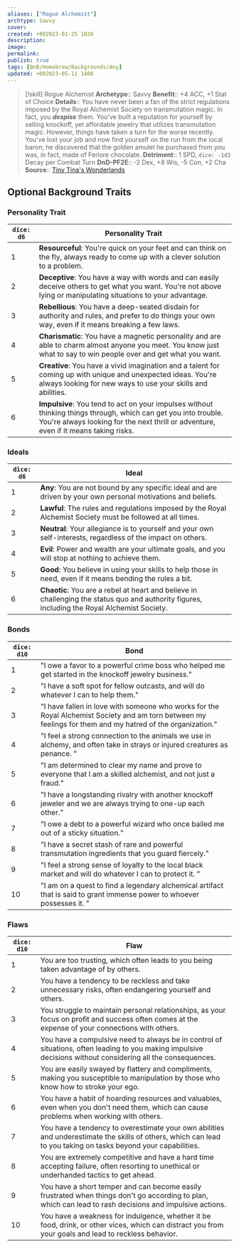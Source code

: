 ```yaml
---
aliases: ["Rogue Alchemist"]
archtype: Savvy
cover: 
created: +002023-01-25 1020
description: 
image: 
permalink: 
publish: true
tags: [BnB/Homebrew/Backgrounds/Any]
updated: +002023-05-11 1408
---
```


> [!skill] Rogue Alchemist
> **Archetype**:: Savvy
> **Benefit**:: +4 ACC, +1 Stat of Choice
> **Details**:: You have never been a fan of the strict regulations imposed by the Royal Alchemist Society on transmutation magic. In fact, you ***despise*** them. You've built a reputation for yourself by selling knockoff, yet affordable jewelry that utilizes transmutation magic. However, things have taken a turn for the worse recently. You've lost your job and now find yourself on the run from the local baron;
> he discovered that the golden amulet he purchased from you was, in fact, made of Feriore chocolate.
> **Detriment**:: 1 SPD, `dice: -1d3` Decay per Combat Turn
> **DnD-PF2E**:: -2 Dex, +8 Wis, -5 Con, +2 Cha
> **Source**:: [Tiny Tina's Wonderlands](https://playwonderlands.2k.com)

## Optional Background Traits

 

### Personality Trait

 | `dice: d6` | Personality Trait                                                                                                                                                                                       |
|------------|---------------------------------------------------------------------------------------------------------------------------------------------------------------------------------------------------------|
| 1          | **Resourceful**: You're quick on your feet and can think on the fly, always ready to come up with a clever solution to a problem.                                                                       |
| 2          | **Deceptive**: You have a way with words and can easily deceive others to get what you want. You're not above lying or manipulating situations to your advantage.                                       |
| 3          | **Rebellious**: You have a deep-seated disdain for authority and rules, and prefer to do things your own way, even if it means breaking a few laws.                                                     |
| 4          | **Charismatic**: You have a magnetic personality and are able to charm almost anyone you meet. You know just what to say to win people over and get what you want.                                      |
| 5          | **Creative**: You have a vivid imagination and a talent for coming up with unique and unexpected ideas. You're always looking for new ways to use your skills and abilities.                            |
| 6          | **Impulsive**: You tend to act on your impulses without thinking things through, which can get you into trouble. You're always looking for the next thrill or adventure, even if it means taking risks. |

### Ideals

| `dice: d6` | Ideal                                                                                                                                         |
|------------|-----------------------------------------------------------------------------------------------------------------------------------------------|
| 1          | **Any**: You are not bound by any specific ideal and are driven by your own personal motivations and beliefs.                                 |
| 2          | **Lawful**: The rules and regulations imposed by the Royal Alchemist Society must be followed at all times.                                   |
| 3          | **Neutral**: Your allegiance is to yourself and your own self-interests, regardless of the impact on others.                                  |
| 4          | **Evil**: Power and wealth are your ultimate goals, and you will stop at nothing to achieve them.                                             |
| 5          | **Good**: You believe in using your skills to help those in need, even if it means bending the rules a bit.                                   |
| 6          | **Chaotic**: You are a rebel at heart and believe in challenging the status quo and authority figures, including the Royal Alchemist Society. |

### Bonds

| `dice: d10` | Bond                                                                                                                                                       |
|-------------|------------------------------------------------------------------------------------------------------------------------------------------------------------|
| 1           | "I owe a favor to a powerful crime boss who helped me get started in the knockoff jewelry business."                                                       |
| 2           | "I have a soft spot for fellow outcasts, and will do whatever I can to help them."                                                                         |
| 3           | "I have fallen in love with someone who works for the Royal Alchemist Society and am torn between my feelings for them and my hatred of the organization." |
| 4           | "I feel a strong connection to the animals we use in alchemy, and often take in strays or injured creatures as penance. "                                  |
| 5           | "I am determined to clear my name and prove to everyone that I am a skilled alchemist, and not just a fraud."                                              |
| 6           | "I have a longstanding rivalry with another knockoff jeweler and we are always trying to one-up each other."                                               |
| 7           | "I owe a debt to a powerful wizard who once bailed me out of a sticky situation."                                                                          |
| 8           | "I have a secret stash of rare and powerful transmutation ingredients that you guard fiercely."                                                            |
| 9           | "I feel a strong sense of loyalty to the local black market and will do whatever I can to protect it.  "                                                   |
| 10          | "I am on a quest to find a legendary alchemical artifact that is said to grant immense power to whoever possesses it.   "                                  |

### Flaws

| `dice: d10` | Flaw |
| --- | --- |
| 1 | You are too trusting, which often leads to you being taken advantage of by others. |
| 2 | You have a tendency to be reckless and take unnecessary risks, often endangering yourself and others. |
| 3 | You struggle to maintain personal relationships, as your focus on profit and success often comes at the expense of your connections with others. |
| 4 | You have a compulsive need to always be in control of situations, often leading to you making impulsive decisions without considering all the consequences. |
| 5 | You are easily swayed by flattery and compliments, making you susceptible to manipulation by those who know how to stroke your ego. |
| 6 | You have a habit of hoarding resources and valuables, even when you don't need them, which can cause problems when working with others. |
| 7 | You have a tendency to overestimate your own abilities and underestimate the skills of others, which can lead to you taking on tasks beyond your capabilities. |
| 8 | You are extremely competitive and have a hard time accepting failure, often resorting to unethical or underhanded tactics to get ahead. |
| 9 | You have a short temper and can become easily frustrated when things don't go according to plan, which can lead to rash decisions and impulsive actions. |
| 10 | You have a weakness for indulgence, whether it be food, drink, or other vices, which can distract you from your goals and lead to reckless behavior. |